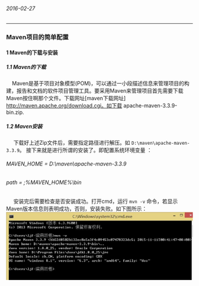 ###### 2016-02-27
---
### Maven项目的简单配置  
#### 1 Maven的下载与安装  
##### 1.1 Maven的下载  
&nbsp;&nbsp;&nbsp;&nbsp;Maven是基于项目对象模型(POM)，可以通过一小段描述信息来管理项目的构建，报告和文档的软件项目管理工具。要采用Maven来管理项目首先需要下载Maven按住啊那个文件。下载网址[maven下载网址] http://maven.apache.org/download.cgi。如下载 apache-maven-3.3.9-bin.zip.  
##### 1.2 Maven安装   
&nbsp;&nbsp;&nbsp;&nbsp; 下载好上述Zip文件后，需要指定路径进行解压。如 ` D:\maven\apache-maven-3.3.9 `。
接下来就是进行所谓的安装了。即配置系统环境变量 ：  
###### MAVEN_HOME = D:\maven\apache-maven-3.3.9  
###### path = ;%MAVEN_HOME%\bin   
&nbsp;&nbsp;&nbsp;&nbsp; 安装完后需要检查是否安装成功。打开cmd，运行 ` mvn -v ` 命令，若显示Maven版本信息则表明成功，否则，安装失败。如下图所示：  
![](img/2016022701.jpg)  